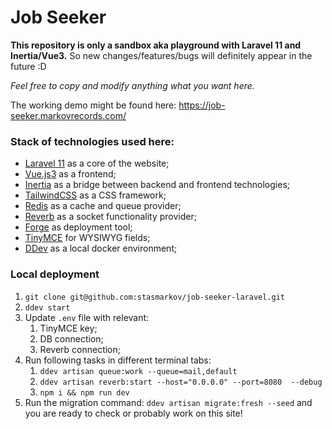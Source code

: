 # Job Seeker 
**This repository is only a sandbox aka playground with Laravel 11 and Inertia/Vue3.**
So new changes/features/bugs will definitely appear in the future :D

_Feel free to copy and modify anything what you want here._

The working demo might be found here: https://job-seeker.markovrecords.com/

### Stack of technologies used here:
- [Laravel 11](https://laravel.com/docs/11.x) as a core of the website;
- [Vue.js3](https://vuejs.org/) as a frontend;
- [Inertia](https://inertiajs.com/) as a bridge between backend and frontend technologies;
- [TailwindCSS](https://tailwindcss.com/docs) as a CSS framework;
- [Redis](https://redis.io/) as a cache and queue provider;
- [Reverb](https://reverb.laravel.com/) as a socket functionality provider;
- [Forge](https://forge.laravel.com/) as deployment tool;
- [TinyMCE](https://www.tiny.cloud/) for WYSIWYG fields;
- [DDev](https://ddev.com/) as a local docker environment; 

### Local deployment
1. `git clone git@github.com:stasmarkov/job-seeker-laravel.git`
2. `ddev start`
3. Update `.env` file with relevant:
   1. TinyMCE key;
   2. DB connection;
   3. Reverb connection;
4. Run following tasks in different terminal tabs:
   1. `ddev artisan queue:work --queue=mail,default`
   2. `ddev artisan reverb:start --host="0.0.0.0" --port=8080  --debug`
   3. `npm i && npm run dev`
5. Run the migration command: `ddev artisan migrate:fresh --seed` and you are ready to check or probably work on this site!
